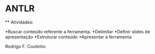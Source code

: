 # ANTLR

** Atividades:

*Buscar conteúdo referente a ferramenta.
*Delimitar
*Definir slides de apresentação
*Estruturar conteúdo
*Apresentar a ferramenta

Rodrigo F. Coutinho
